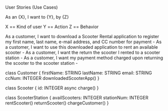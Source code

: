 User Stories (Use Cases) 

As an {X}, I want to {Y}, by {Z}

X == Kind of user Y == Action Z == Behavior

As a customer, I want to download a Scooter Rental application to register my first name, last name, e-mail address, and CC number for payment -
As a customer, I want to use this downloaded application to rent an available scooter -
As a customer, I want the return the scooter I rented to a scooter station -
As a customer, I want my payment method charged upon returning the scooter to the scooter station -

class Customer { 
    firstName: STRING 
    lastName: STRING
    email: STRING
    ccNum: INTEGER
    downloadedScooterApp()
}

class Scooter {
    id: INTEGER
    async charge()
}

class ScooterStation {
    availScooters: INTEGER
    stationNum: INTEGER
    rentScooter()
    returnScooter()
    chargeCustomer()
}